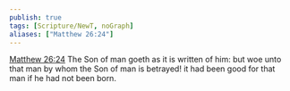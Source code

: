 ```yaml
---
publish: true
tags: [Scripture/NewT, noGraph]
aliases: ["Matthew 26:24"]
---
```

[Matthew 26:24](https://churchofjesuschrist.org/study/scriptures/nt/matt/26?lang=eng&id=p24#p24) The Son of man goeth as it is written of him: but woe unto that man by whom the Son of man is betrayed! it had been good for that man if he had not been born.
